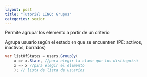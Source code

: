 ```yaml
---
layout: post
title: "Tutorial LINQ: Grupos"
categories: senior
---
```


Permite agrupar los elemento a partir<!--more--> de un criterio.

Agrupa usuario según el estado en que se encuentren (PE: activos, inactivos, borrados)
```csharp
var listOfStates = users.GroupBy(
    x => x.State, //para elegir la clave que los distinguirá
    x => x //para elegir el elemento
    ); // lista de lista de usuarios
```
